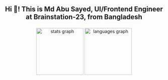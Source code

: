 <h2 align="center">Hi 👋! This is Md Abu Sayed, UI/Frontend Engineer at Brainstation-23, from Bangladesh</h2>

###

<div align="center">
  <img src="https://github-readme-stats.vercel.app/api?username=sayed021&hide_title=false&hide_rank=false&show_icons=true&include_all_commits=true&count_private=true&disable_animations=false&theme=dracula&locale=en&hide_border=false" height="150" alt="stats graph"  />
  <img src="https://github-readme-stats.vercel.app/api/top-langs?username=sayed021&locale=en&hide_title=false&layout=compact&card_width=320&langs_count=5&theme=dracula&hide_border=false" height="150" alt="languages graph"  />
</div>

###
